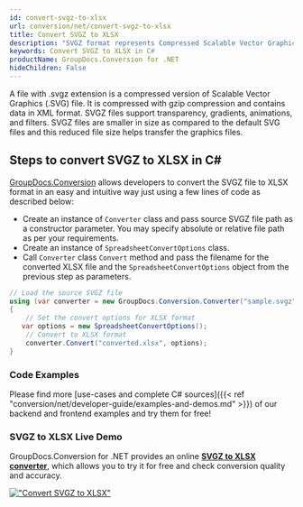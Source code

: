 ```yaml
---
id: convert-svgz-to-xlsx
url: conversion/net/convert-svgz-to-xlsx
title: Convert SVGZ to XLSX
description: "SVGZ format represents Compressed Scalable Vector Graphics File with .svgz extension. Learn how to convert SVGZ to XLSX file programmatically in C# language using GroupDocs.Conversion for .NET library."
keywords: Convert SVGZ to XLSX in C#
productName: GroupDocs.Conversion for .NET
hideChildren: False
---
```


A file with .svgz extension is a compressed version of Scalable Vector Graphics (.SVG) file. It is compressed with gzip compression and contains data in XML format. SVGZ files support transparency, gradients, animations, and filters. SVGZ files are smaller in size as compared to the default SVG files and this reduced file size helps transfer the graphics files.

## Steps to convert SVGZ to XLSX in C#

[GroupDocs.Conversion](https://products.groupdocs.com/conversion/net) allows developers to convert the SVGZ file to XLSX format in an easy and intuitive way just using a few lines of code as described below:

* Create an instance of `Converter` class and pass source SVGZ file path as a constructor parameter. You may specify absolute or relative file path as per your requirements. 
* Create an instance of `SpreadsheetConvertOptions` class.
* Call `Converter` class `Convert` method and pass the filename for the converted XLSX file and the `SpreadsheetConvertOptions` object from the previous step as parameters.

```csharp
// Load the source SVGZ file
using (var converter = new GroupDocs.Conversion.Converter("sample.svgz"))
{
    // Set the convert options for XLSX format
   var options = new SpreadsheetConvertOptions();
    // Convert to XLSX format
    converter.Convert("converted.xlsx", options);
}
```

### Code Examples

Please find more [use-cases and complete C# sources]({{< ref "conversion/net/developer-guide/examples-and-demos.md" >}}) of our backend and frontend examples and try them for free!

### SVGZ to XLSX Live Demo

GroupDocs.Conversion for .NET provides an online [**SVGZ to XLSX converter**](https://products.groupdocs.app/conversion/svgz-to-xlsx), which allows you to try it for free and check conversion quality and accuracy.

[!["Convert SVGZ to XLSX"](conversion/net/images/convert-to-xlsx/convert-svgz-to-xlsx.png)](https://products.groupdocs.app/conversion/svgz-to-xlsx)